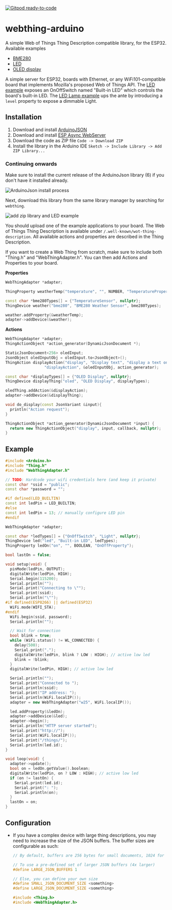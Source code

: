 [![Gitpod ready-to-code](https://img.shields.io/badge/Gitpod-ready--to--code-blue?logo=gitpod)](https://gitpod.io/#https://github.com/WebThingsIO/webthing-arduino)

webthing-arduino
================

A simple Web of Things Thing Description compatible library, for the ESP32. 
Available examples
- [BME280](/examples/BME280)
- [LED](/examples/LED)
- [OLED display](/examples/TextDisplay)

A simple server for ESP32, boards with Ethernet, or any
WiFi101-compatible board that implements Mozilla's proposed Web of Things API.
The [LED
example](https://github.com/WebThingsIO/webthing-arduino/blob/master/examples/LED)
exposes an OnOffSwitch named "Built-in LED" which controls the board's built-in
LED. The [LED Lamp
example](https://github.com/WebThingsIO/webthing-arduino/blob/master/examples/LEDLamp)
ups the ante by introducing a `level` property to expose a dimmable Light.

## Installation

1. Download and install [ArduinoJSON](https://arduinojson.org/v6/doc/installation/)
1. Download and install [ESP Async WebServer](https://github.com/me-no-dev/ESPAsyncWebServer/) 
1. Download the code as ZIP file `Code -> Download ZIP`
2. Install the library in the Arduino IDE `Sketch -> Include Library -> Add ZIP Library...`

### Continuing onwards

Make sure to install the current release of the ArduinoJson library (6) if you
don't have it installed already.

![ArduinoJson install process](https://github.com/WebThingsIO/webthing-arduino/raw/master/docs/arduinojson.png)

Next, download this library from the same library manager by searching for
`webthing`.

![add zip library and LED example](https://github.com/WebThingsIO/webthing-arduino/raw/master/docs/add-library-open-example.png)


You should upload one of the example applications to your board. 
The Web of Things Thing Description is available under `/.well-known/wot-thing-description`. 
All available actions and properties are described in the Thing Description. 

If you want to create a Web Thing from scratch, make sure to include both
"Thing.h" and "WebThingAdapter.h".
You can then add Actions and Properties to your board.

**Properties**
```c++
WebThingAdapter *adapter;

ThingProperty weatherTemp("temperature", "", NUMBER, "TemperatureProperty");

const char *bme280Types[] = {"TemperatureSensor", nullptr};
ThingDevice weather("bme280", "BME280 Weather Sensor", bme280Types);

weather.addProperty(&weatherTemp);
adapter->addDevice(&weather);

```

**Actions**
```c++
WebThingAdapter *adapter;
ThingActionObject *action_generator(DynamicJsonDocument *);

StaticJsonDocument<256> oledInput;
JsonObject oledInputObj = oledInput.to<JsonObject>();
ThingAction displayAction("display", "Display text", "display a text on OLED",
                 "displayAction", &oledInputObj, action_generator);

const char *displayTypes[] = {"OLED Display", nullptr};
ThingDevice displayThing("oled", "OLED Display", displayTypes);

oledThing.addAction(&displayAction);
adapter->addDevice(&displayThing);

void do_display(const JsonVariant &input){
  println("Action request");
}

ThingActionObject *action_generator(DynamicJsonDocument *input) {
  return new ThingActionObject("display", input, callback, nullptr);
}
```

## Example

```c++
#include <Arduino.h>
#include "Thing.h"
#include "WebThingAdapter.h"

// TODO: Hardcode your wifi credentials here (and keep it private)
const char *ssid = "public";
const char *password = "";

#if defined(LED_BUILTIN)
const int ledPin = LED_BUILTIN;
#else
const int ledPin = 13; // manually configure LED pin
#endif

WebThingAdapter *adapter;

const char *ledTypes[] = {"OnOffSwitch", "Light", nullptr};
ThingDevice led("led", "Built-in LED", ledTypes);
ThingProperty ledOn("on", "", BOOLEAN, "OnOffProperty");

bool lastOn = false;

void setup(void) {
  pinMode(ledPin, OUTPUT);
  digitalWrite(ledPin, HIGH);
  Serial.begin(115200);
  Serial.println("");
  Serial.print("Connecting to \"");
  Serial.print(ssid);
  Serial.println("\"");
#if defined(ESP8266) || defined(ESP32)
  WiFi.mode(WIFI_STA);
#endif
  WiFi.begin(ssid, password);
  Serial.println("");

  // Wait for connection
  bool blink = true;
  while (WiFi.status() != WL_CONNECTED) {
    delay(500);
    Serial.print(".");
    digitalWrite(ledPin, blink ? LOW : HIGH); // active low led
    blink = !blink;
  }
  digitalWrite(ledPin, HIGH); // active low led

  Serial.println("");
  Serial.print("Connected to ");
  Serial.println(ssid);
  Serial.print("IP address: ");
  Serial.println(WiFi.localIP());
  adapter = new WebThingAdapter("w25", WiFi.localIP());

  led.addProperty(&ledOn);
  adapter->addDevice(&led);
  adapter->begin();
  Serial.println("HTTP server started");
  Serial.print("http://");
  Serial.print(WiFi.localIP());
  Serial.print("/things/");
  Serial.println(led.id);
}

void loop(void) {
  adapter->update();
  bool on = ledOn.getValue().boolean;
  digitalWrite(ledPin, on ? LOW : HIGH); // active low led
  if (on != lastOn) {
    Serial.print(led.id);
    Serial.print(": ");
    Serial.println(on);
  }
  lastOn = on;
}
```

## Configuration

* If you have a complex device with large thing descriptions, you may need to
  increase the size of the JSON buffers. The buffer sizes are configurable as
  such:

    ```cpp
    // By default, buffers are 256 bytes for small documents, 1024 for larger ones

    // To use a pre-defined set of larger JSON buffers (4x larger)
    #define LARGE_JSON_BUFFERS 1

    // Else, you can define your own size
    #define SMALL_JSON_DOCUMENT_SIZE <something>
    #define LARGE_JSON_DOCUMENT_SIZE <something>

    #include <Thing.h>
    #include <WebThingAdapter.h>
    ```

